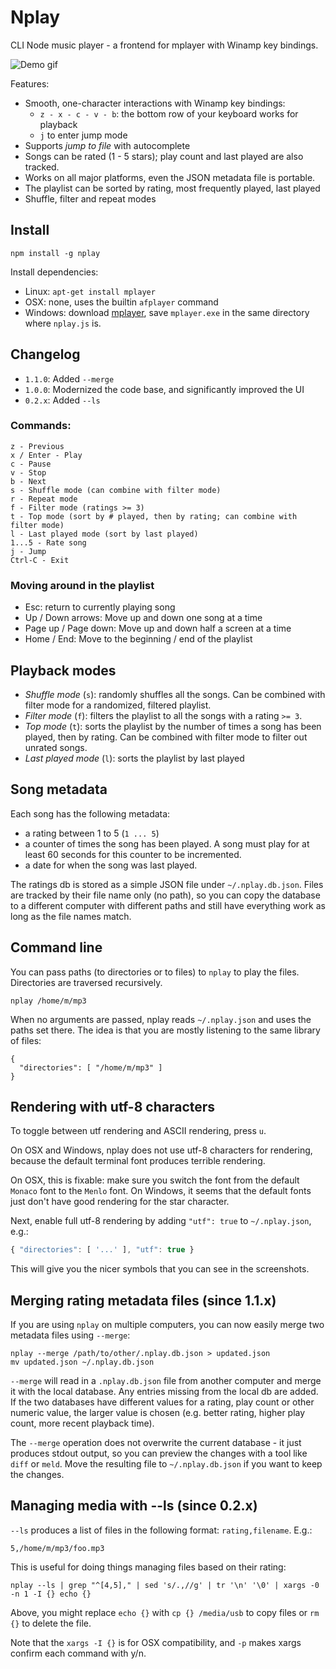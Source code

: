 # Nplay

CLI Node music player - a frontend for mplayer with Winamp key bindings.

![Demo gif](https://raw.githubusercontent.com/mixu/nplay/master/nplay.gif)

Features:

- Smooth, one-character interactions with Winamp key bindings:
    - `z - x - c - v - b`: the bottom row of your keyboard works for playback
    - `j` to enter jump mode
- Supports *jump to file* with autocomplete
- Songs can be rated (1 - 5 stars); play count and last played are also tracked.
- Works on all major platforms, even the JSON metadata file is portable.
- The playlist can be sorted by rating, most frequently played, last played
- Shuffle, filter and repeat modes

## Install

    npm install -g nplay

Install dependencies:

- Linux: `apt-get install mplayer`
- OSX: none, uses the builtin `afplayer` command
- Windows: download [mplayer](http://mplayerwin.sourceforge.net/downloads.html), save `mplayer.exe` in the same directory where `nplay.js` is.

## Changelog

- `1.1.0`: Added `--merge`
- `1.0.0`: Modernized the code base, and significantly improved the UI
- `0.2.x`: Added `--ls`

### Commands:

    z - Previous
    x / Enter - Play
    c - Pause
    v - Stop
    b - Next
    s - Shuffle mode (can combine with filter mode)
    r - Repeat mode
    f - Filter mode (ratings >= 3)
    t - Top mode (sort by # played, then by rating; can combine with filter mode)
    l - Last played mode (sort by last played)
    1...5 - Rate song
    j - Jump
    Ctrl-C - Exit

### Moving around in the playlist

- Esc: return to currently playing song
- Up / Down arrows: Move up and down one song at a time
- Page up / Page down: Move up and down half a screen at a time 
- Home / End: Move to the beginning / end of the playlist

## Playback modes

- *Shuffle mode* (`s`): randomly shuffles all the songs. Can be combined with filter mode for a randomized, filtered playlist.
- *Filter mode* (`f`): filters the playlist to all the songs with a rating `>= 3`.
- *Top mode* (`t`): sorts the playlist by the number of times a song has been played, then by rating. Can be combined with filter mode to filter out unrated songs.
- *Last played mode* (`l`): sorts the playlist by last played

## Song metadata

Each song has the following metadata:

- a rating between 1 to 5 (`1 ... 5`)
- a counter of times the song has been played. A song must play for at least 60 seconds for this counter to be incremented.
- a date for when the song was last played.

The ratings db is stored as a simple JSON file under `~/.nplay.db.json`. Files are tracked by their file name only (no path), so you can copy the database to a different computer with different paths and still have everything work as long as the file names match.

## Command line

You can pass paths (to directories or to files) to `nplay` to play the files. Directories are traversed recursively.

    nplay /home/m/mp3

When no arguments are passed, nplay reads `~/.nplay.json` and uses the paths set there. The idea is that you are mostly listening to the same library of files:

    {
      "directories": [ "/home/m/mp3" ]
    }

## Rendering with utf-8 characters

To toggle between utf rendering and ASCII rendering, press `u`.

On OSX and Windows, nplay does not use utf-8 characters for rendering, because the default terminal font produces terrible rendering.

On OSX, this is fixable: make sure you switch the font from the default `Monaco` font to the `Menlo` font. On Windows, it seems that the default fonts just don't have good rendering for the star character.

Next, enable full utf-8 rendering by adding `"utf": true` to `~/.nplay.json`, e.g.:

```js
{ "directories": [ '...' ], "utf": true }
```

This will give you the nicer symbols that you can see in the screenshots.

## Merging rating metadata files (since 1.1.x)

If you are using `nplay` on multiple computers, you can now easily merge two metadata files using `--merge`:

    nplay --merge /path/to/other/.nplay.db.json > updated.json
    mv updated.json ~/.nplay.db.json

`--merge` will read in a `.nplay.db.json` file from another computer and merge it with the local database. Any entries missing from the local db are added. If the two databases have different values for a rating, play count or other numeric value, the larger value is chosen (e.g. better rating, higher play count, more recent playback time).

The `--merge` operation does not overwrite the current database - it just produces stdout output, so you can preview the changes with a tool like `diff` or `meld`. Move the resulting file to `~/.nplay.db.json` if you want to keep the changes.

## Managing media with --ls (since 0.2.x)

`--ls` produces a list of files in the following format: `rating,filename`. E.g.:

    5,/home/m/mp3/foo.mp3

This is useful for doing things managing files based on their rating:

    nplay --ls | grep "^[4,5]," | sed 's/.,//g' | tr '\n' '\0' | xargs -0 -n 1 -I {} echo {}

Above, you might replace `echo {}` with `cp {} /media/usb` to copy files or `rm {}` to delete the file.

Note that the `xargs -I {}` is for OSX compatibility, and `-p` makes xargs confirm each command with y/n.
